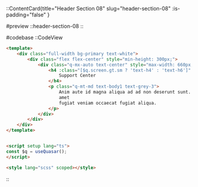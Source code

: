 <!-- header Section 08 -->
::ContentCard{title="Header Section 08" slug="header-section-08" :is-padding="false" }

#preview
::header-section-08
::

#codebase
::CodeView

```html
<template>
    <div class="full-width bg-primary text-white">
        <div class="flex flex-center" style="min-height: 300px;">
            <div class="q-mx-auto text-center" style="max-width: 660px; width: 100%;">
                <h4 :class="[$q.screen.gt.sm ? 'text-h4' : 'text-h6']" class="text-weight-bold q-mt-none q-mb-none">
                    Support Center
                </h4>
                <p class="q-mt-md text-body1 text-grey-3">
                    Anim aute id magna aliqua ad ad non deserunt sunt. Qui irure qui lorem cupidatat commodo. Elit sunt
                    amet
                    fugiat veniam occaecat fugiat aliqua.
                </p>
            </div>
        </div>
    </div>
</template>


<script setup lang="ts">
const $q = useQuasar();
</script>

<style lang="scss" scoped></style>

```

::